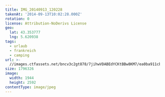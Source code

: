 ```yaml
---
title: IMG_20140913_120228
takenAt: '2014-09-13T10:02:28.000Z'
rotation: 0
license: Attribution-NoDerivs License
geo:
  lat: 43.353777
  lng: 5.620938
tags:
  - urlaub
  - frankreich
  - camping
url: >-
  //images.ctfassets.net/bncv3c2gt878/7jihwVDABEdYCKtBBw8KM7/ea0ba911cb368acb26b7cef318396523/img_20140913_120228_28278629016_o
size: 1796326
image:
  width: 1944
  height: 2592
contentType: image/jpeg
---
```


